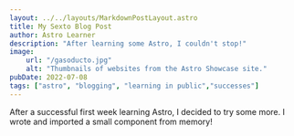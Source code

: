 ```yaml
---
layout: ../../layouts/MarkdownPostLayout.astro
title: My Sexto Blog Post
author: Astro Learner
description: "After learning some Astro, I couldn't stop!"
image: 
    url: "/gasoducto.jpg"
    alt: "Thumbnails of websites from the Astro Showcase site."
pubDate: 2022-07-08
tags: ["astro", "blogging", "learning in public","successes"]
---
```

After a successful first week learning Astro, I decided to try some more. I wrote and imported a small component from memory!